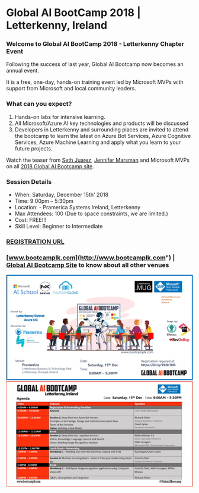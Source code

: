 # Global AI BootCamp 2018 | Letterkenny, Ireland  


### Welcome to Global AI BootCamp 2018 - Letterkenny Chapter Event

Following the success of last year, Global AI Bootcamp now becomes an annual event.

It is a free, one-day, hands-on training event led by Microsoft MVPs with support from Microsoft and local community leaders.

### What can you expect? ###
1. Hands-on labs for intensive learning.
2. All Microsoft/Azure AI key technologies and products will be discussed
3. Developers in Letterkenny and surrounding places are invited to attend the bootcamp to learn the latest on Azure Bot Services, Azure Cognitive Services, Azure Machine Learning and apply what you learn to your future projects.

Watch the teaser from [Seth Juarez](https://www.youtube.com/watch?v=GdhWVrSDXvk), [Jennifer Marsman](https://www.youtube.com/watch?v=_OoiLIbN20g) and Microsoft MVPs on all [2018 Global AI Bootcamp site](https://www.globalaibootcamp.com).

### Session Details ###
*  When: Saturday, December 15th' 2018
*  Time: 9:00pm – 5:30pm
* Location: - Pramerica Systems Ireland, Letterkenny
* Max Attendees: 100 (Due to space constraints, we are limited.)
* Cost: FREE!!!
* Skill Level: Beginner to Intermediate

### [REGISTRATION URL](https://www.meetup.com/lk-mug/events/255125829/)

### [www.bootcamplk.com](http://www.bootcamplk.com")    |   [Global AI Bootcamp Site](https://www.globalaibootcamp.com) to know about all other venues

![picture alt](https://raw.githubusercontent.com/LK-MUG/Global-AI-Bootcamp-2018/master/global-ai-bootcamp-flyer.PNG "Global")
![picture alt](https://raw.githubusercontent.com/LK-MUG/Global-AI-Bootcamp-2018/master/global-ai-bootcamp-agenda.PNG "Agenda")

